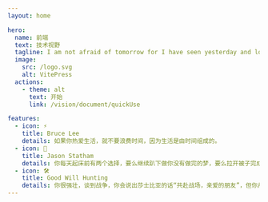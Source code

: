 ```yaml
---
layout: home

hero:
  name: 前端
  text: 技术视野
  tagline: I am not afraid of tomorrow for I have seen yesterday and love today. 
  image:
    src: /logo.svg
    alt: VitePress
  actions:
    - theme: alt
      text: 开始
      link: /vision/document/quickUse

features:
  - icon: ⚡️
    title: Bruce Lee
    details: 如果你热爱生活，就不要浪费时间，因为生活是由时间组成的。
  - icon: 🖖
    title: Jason Statham
    details: 你每天起床前有两个选择，要么继续趴下做你没有做完的梦，要么拉开被子完成你没有完成的梦想。
  - icon: 🛠️
    title: Good Will Hunting
    details: 你很强壮，谈到战争，你会说出莎士比亚的话“共赴战场，亲爱的朋友”，但你从未参与过战争，从未把好友的头抱在膝盖上，看着他吐出最后一口气，用求助的目光望向你。
---
```


<!-- 除了可以通过自定义Layout来实现自定义主题外，还可以通过注释上面的内容（保留layout: home），然后引入自定义的组件这个方式自定义首页的内容，这样能保留顶部导航，自定义导航下面的内容 -->
<!-- <vp-home />

<script setup>
  import VpHome from '@/components/VpHome.vue'
</script> -->


<!-- vitepress自带团队展示组件 -->

<!-- <VPTeamMembers size="small" :members="members" />

<script setup>
import { VPTeamMembers } from 'vitepress/theme'

const members = [
  {
    avatar: 'https://www.github.com/yyx990803.png',
    name: 'Evan You',
    title: 'Creator',
    links: [
      { icon: 'github', link: 'https://github.com/yyx990803' },
      { icon: 'twitter', link: 'https://twitter.com/youyuxi' }
    ]
  }
]
</script> -->

